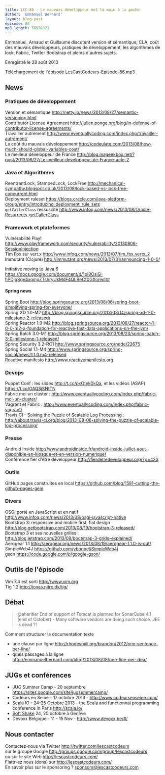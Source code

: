 ```yaml
---
title: LCC 86 - Le mauvais développeur met la main à la poche
author: 'Emmanuel Bernard'
layout: blog-post
episode: 86
mp3_length: 58570321
---
```

Emmanuel, Arnaud et Guillaume discutent version et sémantique, CLA, coût des mauvais développeurs,
pratiques de développement, les algorithmes de lock, Fabric, Twitter Bootstrap et pleins d'autres 
sujets.

Enregistré le 28 août 2013

Téléchargement de l'épisode [LesCastCodeurs-Episode-86.mp3](http://traffic.libsyn.com/lescastcodeurs/LesCastCodeurs-Episode-86.mp3)

## News

### Pratiques de développement

Version et sémantique <http://netty.io/news/2013/08/27/semantic-versioning.html>  
Contributor License Agreement <http://julien.ponge.org/blog/in-defense-of-contributor-license-agreements/>  
Travailler autrement <http://www.eventuallycoding.com/index.php/travailler-autrement/>  
Le coût du mauvais développement <http://codeulate.com/2013/08/how-much-should-global-variables-cost/>  
Le meilleur développeur de France <http://blog.mageekbox.net/?post/2013/08/27/Le-meilleur-developpeur-de-France-acte-2>  

### Java et Algorithmes

ReentrantLock, StampedLock, LockFree <http://mechanical-sympathy.blogspot.co.uk/2013/08/lock-based-vs-lock-free-concurrent.html>  
Deployment ruleset <https://blogs.oracle.com/java-platform-group/entry/introducing_deployment_rule_sets>  
`getCallerClass` ressuscité <http://www.infoq.com/news/2013/08/Oracle-Resurrects-getCallerClass>  

### Framework et plateformes

Vulnérabilité Play! <http://www.playframework.com/security/vulnerability/20130806-SessionInjection>  
Tim Fox sur vert.x <http://www.infoq.com/news/2013/07/tim_fox_vertx_2>  
Immutant (Clojure) <http://immutant.org/news/2013/07/31/announcing-1-0-0/>  

Initiative moving to Java 6  
<https://docs.google.com/document/d/1pi8OsiG-hPDjqSge4xqmpZTshryUkMdF4QLBeCf0GXo/edit#>  

#### Spring news

Spring Boot <http://blog.springsource.org/2013/08/06/spring-boot-simplifying-spring-for-everyone/>  
Spring XD 1.0-M2 <http://blog.springsource.org/2013/08/14/spring-xd-1-0-milestone-2-released/>  
Spring Reactor 1.0-M2 <http://blog.springsource.org/2013/08/27/reactor-1-0-0-m2-a-foundation-for-reactive-fast-data-applications-on-the-jvm/>  
Spring Batch 3.0-M1 <http://blog.springsource.org/2013/08/23/spring-batch-3-0-milestone-1-released/>  
Spring Security 3.2-RC1 <http://www.springsource.org/node/22675>  
Spring Social 1.1-M4 <http://www.springsource.org/spring-social/news/1.1.0.m4-released>  
Reactive manifesto <http://www.reactivemanifesto.org>  

### Devops

Puppet Conf : les slides <http://t.co/pxOtek0kQa>, et les vidéos (ASAP) <https://t.co/OAQSjSNtTN>  
Fabric moi un cluster : <http://www.eventuallycoding.com/index.php/fabric-moi-un-cluster/>  
Vagrant et Fabric : <http://www.eventuallycoding.com/index.php/fabric-vagrant/>  
Travis CI - Solving the Puzzle of Scalable Log Processing : <http://about.travis-ci.org/blog/2013-08-08-solving-the-puzzle-of-scalable-log-processing/>  

### Presse

Android Inside <http://www.androidinside.fr/android-inside-juillet-aout-disponible-en-kiosque-et-en-version-numerique/>  
Conférence fier d'être développeur <http://fierdetredeveloppeur.org/?p=423>  

### Outils

GitHub pages construites en local <https://github.com/blog/1581-cutting-the-github-pages-gem>  

### Divers

OSGi porté en JavaScript et en natif <http://www.infoq.com/news/2013/08/osgi-javascript-native>  
Bootstrap 3: responsive and mobile first, flat design <http://blog.getbootstrap.com/2013/08/19/bootstrap-3-released/>  
Bootstrap 3 et ses nouvelles grilles : <http://blog.jetstrap.com/2013/08/bootstrap-3-grids-explained/>  
Aerogear 1.1 <http://aerogear.org/news/2013/08/19/aerogear-1.1.0-is-out/>  
SimpleWeb4J <https://github.com/ybonnel/SimpleWeb4j>  
gson <https://code.google.com/p/google-gson/>  

## Outils de l'épisode

Vim 7.4 est sorti <http://www.vim.org>  
Tig 1.2 <http://jonas.nitro.dk/tig/>  

## Débat

> @aheritier
> End of support of Tomcat is planned for SonarQube 4.1 (end of October) - Many software vendors are doing such choice. JEE is dead ?!

Comment structurer la documentation texte

* une clause par ligne <http://rhodesmill.org/brandon/2012/one-sentence-per-line/>
* quels passages à la ligne <http://emmanuelbernard.com/blog/2013/08/08/one-line-per-idea/>

## JUGs et conférences

- JUG Summer Camp - 20 septembre <https://sites.google.com/site/jugsummercamp/>
- Codeurs en Seine - 17 octobre 2013 - <http://www.codeursenseine.com/>
- Scala IO - 24-25 Octobre 2013 - the Scala and functionnal programming conference in Paris <http://scala.io/>  
- [Soft Shake](http://soft-shake.ch) 24, 25 octobre à Genève
- Devoxx Belgique - 11 - 15 Nov - <http://www.devoxx.be/#/>  

## Nous contacter

Contactez-nous via Twitter <http://twitter.com/lescastcodeurs>  
sur le groupe Google <http://groups.google.com/group/lescastcodeurs>  
ou sur le site Web <http://lescastcodeurs.com/>  
Flattr-ez nous (dons) sur <http://lescastcodeurs.com/>  
En savoir plus sur le sponsoring ? sponsors@lescastcodeurs.com
